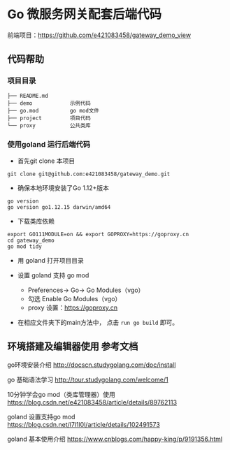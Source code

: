 # Go 微服务网关配套后端代码

前端项目：https://github.com/e421083458/gateway_demo_view

## 代码帮助

### 项目目录

```
├── README.md
├── demo            示例代码
├── go.mod          go mod文件
├── project         项目代码
└── proxy           公共类库
```

### 使用goland 运行后端代码

- 首先git clone 本项目

`git clone git@github.com:e421083458/gateway_demo.git`

- 确保本地环境安装了Go 1.12+版本

```
go version
go version go1.12.15 darwin/amd64
```

- 下载类库依赖

```
export GO111MODULE=on && export GOPROXY=https://goproxy.cn
cd gateway_demo
go mod tidy
```

- 用 goland 打开项目目录

- 设置 goland 支持 go mod
    - Preferences-> Go-> Go Modules（vgo）
    - 勾选 Enable Go Modules（vgo）
    - proxy 设置：https://goproxy.cn

- 在相应文件夹下的main方法中， 点击 `run go build` 即可。

## 环境搭建及编辑器使用 参考文档

go环境安装介绍
http://docscn.studygolang.com/doc/install

go 基础语法学习
http://tour.studygolang.com/welcome/1

10分钟学会go mod（类库管理器）使用
https://blog.csdn.net/e421083458/article/details/89762113

goland 设置支持go mod
https://blog.csdn.net/l7l1l0l/article/details/102491573

goland 基本使用介绍
https://www.cnblogs.com/happy-king/p/9191356.html
